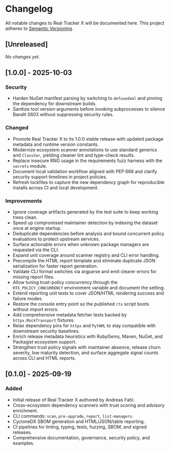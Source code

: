 # Changelog

All notable changes to Real Tracker X will be documented here. This project adheres to [Semantic Versioning](https://semver.org/).

## [Unreleased]

_No changes yet._

## [1.0.0] - 2025-10-03
### Security
- Harden NuGet manifest parsing by switching to `defusedxml` and pinning the dependency for downstream builds.
- Sanitize tool version arguments before invoking subprocesses to silence Bandit S603 without suppressing security rules.

### Changed
- Promote Real Tracker X to its 1.0.0 stable release with updated package metadata and runtime version constants.
- Modernize ecosystem scanner annotations to use standard generics and `ClassVar`, yielding cleaner lint and type-check results.
- Replace insecure RNG usage in the requirements fuzz harness with the `secrets` module.
- Document local validation workflow aligned with PEP 668 and clarify security support timelines in project policies.
- Refresh lockfiles to capture the new dependency graph for reproducible installs across CI and local development.

### Improvements
- Ignore coverage artifacts generated by the test suite to keep working trees clean.
- Speed up compromised maintainer detection by indexing the dataset once at engine startup.
- Deduplicate dependencies before analysis and bound concurrent policy evaluations to protect upstream services.
- Surface actionable errors when unknown package managers are requested via the CLI.
- Expand unit coverage around scanner registry and CLI error handling.
- Precompile the HTML report template and eliminate duplicate JSON serialization for faster report generation.
- Validate CLI format switches via argparse and emit clearer errors for missing report files.
- Allow tuning trust-policy concurrency through the `RTX_POLICY_CONCURRENCY` environment variable and document the setting.
- Extend reporting unit tests to cover JSON/HTML rendering success and failure modes.
- Restore the console entry point so the published `rtx` script boots without import errors.
- Add comprehensive metadata fetcher tests backed by `httpx.MockTransport` fixtures.
- Relax dependency pins for `httpx` and `PyYAML` to stay compatible with downstream security baselines.
- Enrich release metadata heuristics with RubyGems, Maven, NuGet, and Packagist ecosystem support.
- Strengthen trust policy signals with maintainer absence, release churn severity, low maturity detection, and surface aggregate signal counts across CLI and HTML reports.

## [0.1.0] - 2025-09-19
### Added
- Initial release of Real Tracker X authored by Andreas Fahl.
- Cross-ecosystem dependency scanners with trust scoring and advisory enrichment.
- CLI commands: `scan`, `pre-upgrade`, `report`, `list-managers`.
- CycloneDX SBOM generation and HTML/JSON/table reporting.
- CI pipelines for linting, typing, tests, fuzzing, SBOM, and signed releases.
- Comprehensive documentation, governance, security policy, and examples.
